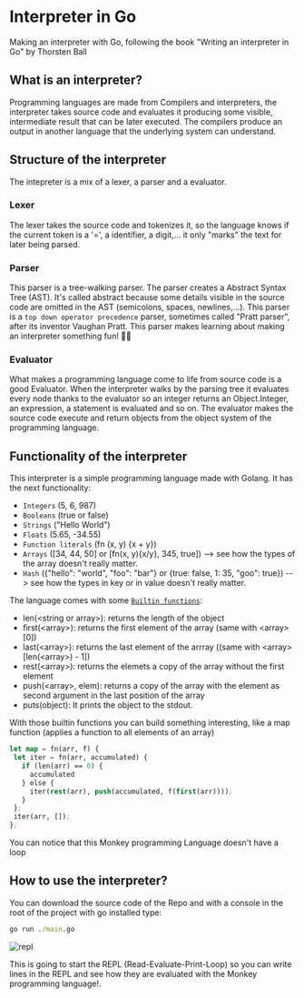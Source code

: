 # Interpreter in Go
Making an interpreter with Go, following the book "Writing an interpreter in Go" by Thorsten Ball

## What is an interpreter?
Programming languages are made from Compilers and interpreters, the interpreter takes source code and evaluates it producing some visible, intermediate result that can be later executed. The compilers produce an output in another language that the underlying system can understand. 

## Structure of the interpreter

The intepreter is a mix of a lexer, a parser and a evaluator.

### Lexer

The lexer takes the source code and tokenizes it, so the language knows if the current token is a '=', a identifier, a digit,... it only "marks" the text for later being parsed.

### Parser

This parser is a tree-walking parser. The parser creates a Abstract Syntax Tree (AST). It's called abstract because some details visible in the source code are omitted in the AST (semicolons, spaces, newlines,...). This parser is a `top down operator precedence` parser, sometimes called "Pratt parser", after its inventor Vaughan Pratt. This parser makes learning about making an interpreter something fun! 🥳🎉

### Evaluator

What makes a programming language come to life from source code is a good Evaluator. When the interpreter walks by the parsing tree it evaluates every node thanks to the evaluator so an integer returns an Object.Integer, an expression, a statement is evaluated and so on. The evaluator makes the source code execute and return objects from the object system of the programming language.

## Functionality of the interpreter

This interpreter is a simple programming language made with Golang. It has the next functionality:
- `Integers` (5, 6, 987)
- `Booleans` (true or false)
- `Strings` ("Hello World")
- `Floats` (5.65, -34.55)
- `Function literals` (fn (x, y) {x + y})
- `Arrays` (\[34, 44, 50\] or \[fn(x, y){x/y}, 345, true\]) --> see how the types of the array doesn't really matter.
- `Hash` ({"hello": "world", "foo": "bar"} or {true: false, 1: 35, "goo": true}) --> see how the types in key or in value doesn't really matter.

The language comes with some [`Builtin functions`](./evaluator/builtins.go):
- len(\<string or array\>): returns the length of the object
- first(\<array\>): returns the first element of the array (same with \<array\>\[0\])
- last(\<array\>): returns the last element of the arrray ((same with \<array\>\[len(\<array\>) - 1\])
- rest(\<array\>): returns the elemets a copy of the array without the first element
- push(\<array\>, elem): returns a copy of the array with the element as second argument in the last position of the array
- puts(object): It prints the object to the stdout.

 With those builtin functions you can build something interesting, like a map function (applies a function to all elements of an array)

 ```lisp
let map = fn(arr, f) {
  let iter = fn(arr, accumulated) {
    if (len(arr) == 0) {
      accumulated
    } else {
      iter(rest(arr), push(accumulated, f(first(arr))));
    }
  };
  iter(arr, []);
};
```

You can notice that this Monkey programming Language doesn't have a loop 

## How to use the interpreter?

You can download the source code of the Repo and with a console in the root of the project with go installed type:
```cmd
go run ./main.go
```
![repl](https://github.com/user-attachments/assets/c7407d56-722f-4308-82aa-d66fb51821d3)


This is going to start the REPL (Read-Evaluate-Print-Loop) so you can write lines in the REPL and see how they are evaluated with the Monkey programming language!.

